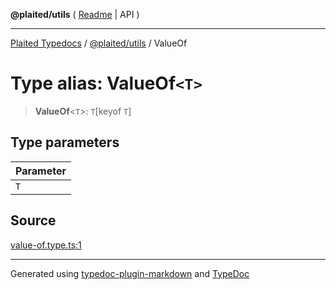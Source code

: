 **@plaited/utils** ( [Readme](../README.md) \| API )

***

[Plaited Typedocs](../../../modules.md) / [@plaited/utils](../modules.md) / ValueOf

# Type alias: ValueOf`<T>`

> **ValueOf**\<`T`\>: `T`\[keyof `T`\]

## Type parameters

| Parameter |
| :------ |
| `T` |

## Source

[value-of.type.ts:1](https://github.com/plaited/plaited/blob/d85458a/libs/utils/src/value-of.type.ts#L1)

***

Generated using [typedoc-plugin-markdown](https://www.npmjs.com/package/typedoc-plugin-markdown) and [TypeDoc](https://typedoc.org/)

